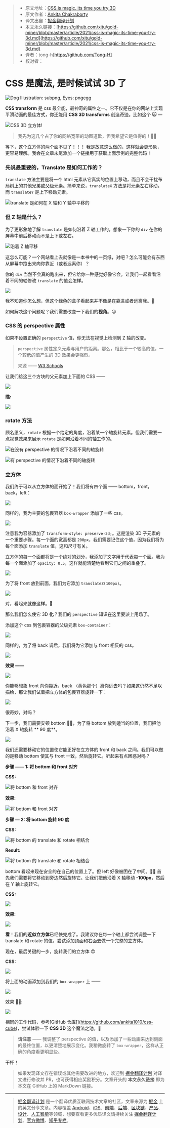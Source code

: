 > * 原文地址：[CSS is magic, its time you try 3D](https://levelup.gitconnected.com/css-is-magic-its-time-you-try-3d-91a2dd49c781)
> * 原文作者：[Ankita Chakraborty](https://medium.com/@ankitachakraborty)
> * 译文出自：[掘金翻译计划](https://github.com/xitu/gold-miner)
> * 本文永久链接：[https://github.com/xitu/gold-miner/blob/master/article/2021/css-is-magic-its-time-you-try-3d.md](https://github.com/xitu/gold-miner/blob/master/article/2021/css-is-magic-its-time-you-try-3d.md)
> * 译者：tong-h[https://github.com/Tong-H]
> * 校对者：

# CSS 是魔法, 是时候试试 3D 了

![Dog Illustration: [subpng](https://www.subpng.com/), Eyes: [pngegg](https://www.pngegg.com)](https://cdn-images-1.medium.com/max/5440/1*WKVcqB1XHjA5Fbdm-AQU-g.png)

**CSS transform** 是 css 最全能，最神奇的属性之一。它不仅是在你的网站上实现平滑动画的最佳方式，你还能用 **CSS 3D transforms** 创造奇迹。比如这个 🙀 —

![CSS 3D 立方体!](https://cdn-images-1.medium.com/max/2000/1*dFJEMRBc7vlHnLf_MYI0Iw.gif)

> 我先为这几个占了你的网络宽带的动图道歉，但我希望它是值得的！🤜🤛

等下，这个立方体的两个面不见了！！！
我是故意这么做的，这样就会更形象，更容易理解。我会在文章末尾添加一个链接用于获取上面示例的完整代码！

### 先说最重要的，Translate 是如何工作的？

`translate` 方法主要是将一个 html 元素从它真实的位置上移动，而且不会干扰布局树上的其他兄弟或父级元素。简单来说，`translateX` 方法是将元素左右移动，而 `translateY` 是上下移动元素。

![translate 是如何在 X 轴和 Y 轴中平移的](https://cdn-images-1.medium.com/max/3688/1*cq8Q9DGLScj3v038DnxjhQ.png)

### 但 Z 轴是什么？

为了更形象地了解 `translate` 是如何沿着 Z 轴工作的，想象一下你的 `div` 在你的屏幕中前后移动而不是上下或左右。

![沿着 Z 轴平移](https://cdn-images-1.medium.com/max/4328/1*qXx6HIGzXvPZY4oO_4gEFQ.png)

这怎么可能？一个网站看上去就像是一本书中的一页纸，对吧？怎么可能会有东西从屏幕中跑出来向你靠近（或者远离你）？

你的 `div` 当然不会真的跑出来，但它给你一种感觉好像它会。让我们一起看看沿着不同的轴修改 `translate` 的值会怎样。

![](https://cdn-images-1.medium.com/max/2000/1*lNQdNBsRYNzWduwKFCdR5w.gif)

我不知道你怎么想，但这个绿色的盒子看起来并不像是在靠进或者远离我。👺

如何解决这个问题呢？我们需要改变一下我们的**视角**。😉

### CSS 的 perspective 属性

如果不设置正确的 `perspective` 值，你无法在视觉上检测到 Z 轴的改变。

> `perspective` 属性定义元素与用户的距离。那么，相比于一个较高的值，一个较低的值产生的 3D 效果会更强烈。
>
> 来源 —— [W3 Schools](https://www.w3schools.com/cssref/css3_pr_perspective.asp)

让我们给这三个方块的父元素加上下面的 CSS ——

![](https://cdn-images-1.medium.com/max/2724/1*ijVRelbthN6Ivuf5xDs7Iw.png)

**瞧:**

![](https://cdn-images-1.medium.com/max/2000/1*5Go0arpobwsP4NtVYPRH4A.gif)

### rotate 方法

顾名思义，`rotate` 根据一个给定的角度，沿着某一个轴旋转元素。但我们需要一点视觉效果来展示 `rotate` 是如何沿着不同的轴工作的。

![在没有 perspective 的情况下沿着不同的轴旋转](https://cdn-images-1.medium.com/max/2000/1*L06oWqkChV9deUNUVKrITw.gif)

![有 perspective 的情况下沿着不同的轴旋转](https://cdn-images-1.medium.com/max/2000/1*nu1bM-wUxugvSsDj2H1ZSg.gif)

### 立方体

我们终于可以从立方体的面开始了！我们将有四个面 —— bottom，front，back，left：

![](https://cdn-images-1.medium.com/max/2388/1*q69vRRksjkM4M2xY0Meycg.png)

同样的，我为主要的包裹容器 `box-wrapper` 添加了一些 css。

![](https://cdn-images-1.medium.com/max/2000/1*gSM7KPGdGmzmo5D-Jpr_UA.png)

注意我为容器添加了 `transform-style: preserve-3d;`。这是渲染 3D 子元素的一个重要步骤。每一个面的宽高都是 `200px`，我们需要记住这个值，因为我们将为每个面添加 `translate` 值，这和尺寸有关。

立方体的每一个面都将是一个绝对的划分，我添加了文字用于代表每一个面。我为每一个面添加了 `opacity: 0.5`，这样就能清楚地看到它们之间的重叠了。

![](https://cdn-images-1.medium.com/max/2236/1*iygD8k6WIHvobgQKUAc9Ww.png)

为了将 front 放到前面，我们为它添加 `translateZ(100px)`。

![](https://cdn-images-1.medium.com/max/2768/1*-URkuoY7VunPTDHgQzSqsA.png)

对，看起来就像这样。🙁

那么我们怎么使它 3D **化**？我们的 `perspective` 知识在这里要派上用场了。

添加这个 css 到包裹容器的父级元素 `box-container`：

![](https://cdn-images-1.medium.com/max/2000/1*pB8EdPyeKJywcoUVkdNszw.png)

同样的，为了将 back 调后，我们将为它添加与 front 相反的 css。

![](https://cdn-images-1.medium.com/max/2000/1*r1-jRUGjUW-8a0-ckLay_Q.png)

**效果 ——**

![](https://cdn-images-1.medium.com/max/2608/1*q6x7s9gLwwVf3WtIMaQYvg.png)

你能够想象 front 向你靠近，back （黄色那个）离你远去吗？如果这仍然不足以描绘，那让我们试着把立方体的包裹容器旋转一下：

![](https://cdn-images-1.medium.com/max/2000/1*jaSlx71f9SunHXIOxGdthg.gif)

很奇妙，对吗？

下一步，我们需要安顿 bottom 💁‍♀️，为了将 bottom 放到适当的位置，我们把他沿着 X 轴旋转 ** 90 度**。

![](https://cdn-images-1.medium.com/max/2000/1*icrwzzydWhtOKhj85QnO1A.gif)

我们还需要移动它的位置使它能正好在立方体的 front 和 back 之间。我们可以做的是移动 bottom 使其与 front 一致，然后旋转它。听起来有点困惑对吗？

**步骤 —— 1: 将 bottom 和 front 对齐**

**CSS:**

![将 bottom 和 front 对齐](https://cdn-images-1.medium.com/max/2000/1*CBL0oCueX-bgBbVRJXC0dA.png)

**效果:**

![将 bottom 和 front 对齐](https://cdn-images-1.medium.com/max/2000/1*xLD_mS8WsK3nzScd6tbwKw.gif)

**步骤 — 2: 将 bottom 旋转 90 度**

**CSS:**

![将 bottom 的 translate 和 rotate 相结合](https://cdn-images-1.medium.com/max/2152/1*LVmwdMV9BtJEZYP9u37pmw.png)

**Result:**

![将 bottom 的 translate 和 rotate 相结合](https://cdn-images-1.medium.com/max/2000/1*qsGQ7VjZngLZm9SoU8LuxA.gif)

bottom 看起来现在安全的在自己的位置上了。但 left 好像被困在了中间。🙍‍♀️ 首先我们需要将它移动到旁边然后旋转它。让我们把他沿着 X 轴移动 **-100px**，然后在 Y 轴上旋转它。

**CSS:**

![](https://cdn-images-1.medium.com/max/2180/1*5RJvq7AM6mGD5zVVGoXM7w.png)

**效果:**

![](https://cdn-images-1.medium.com/max/2000/1*WnnTtpzcd691KA2qO0b16w.gif)

**看**！我们的**近似立方体**已经快完成了。我建议你在每一个轴上都尝试调整一下 translate 和 rotate 的值，尝试添加顶面和右面去做一个完整的立方体。

现在，最后关键的一步，旋转我们的立方体 😍

**CSS:**

![](https://cdn-images-1.medium.com/max/2000/1*VhF0Ltn-I8vLPhTc6xaj9A.png)

将上面的动画添加到我们的 `box-wrapper` 上 ——

![](https://cdn-images-1.medium.com/max/2336/1*RbHF6_VStIc1nYnx5g_pog.png)

效果 🤜🤛:

![](https://cdn-images-1.medium.com/max/2000/1*OZ9tJyqDlJZ5NZhuRT1-wA.gif)

相同的工作代码，参考[GitHub 仓库]](https://github.com/ankita1010/css-cube)，尝试体验一下 **CSS 3D** 这个魔法之池。💫


> **请注意** —— 我调整了 perspective 的值，以及添加了一些动画来达到侧面的最终位置，以更清楚地展示变化。我稍微旋转了 `box-wrapper`，这样从正确的角度看更明显些。

干杯！

> 如果发现译文存在错误或其他需要改进的地方，欢迎到 [掘金翻译计划](https://github.com/xitu/gold-miner) 对译文进行修改并 PR，也可获得相应奖励积分。文章开头的 **本文永久链接** 即为本文在 GitHub 上的 MarkDown 链接。

---

> [掘金翻译计划](https://github.com/xitu/gold-miner) 是一个翻译优质互联网技术文章的社区，文章来源为 [掘金](https://juejin.im) 上的英文分享文章。内容覆盖 [Android](https://github.com/xitu/gold-miner#android)、[iOS](https://github.com/xitu/gold-miner#ios)、[前端](https://github.com/xitu/gold-miner#前端)、[后端](https://github.com/xitu/gold-miner#后端)、[区块链](https://github.com/xitu/gold-miner#区块链)、[产品](https://github.com/xitu/gold-miner#产品)、[设计](https://github.com/xitu/gold-miner#设计)、[人工智能](https://github.com/xitu/gold-miner#人工智能)等领域，想要查看更多优质译文请持续关注 [掘金翻译计划](https://github.com/xitu/gold-miner)、[官方微博](http://weibo.com/juejinfanyi)、[知乎专栏](https://zhuanlan.zhihu.com/juejinfanyi)。
